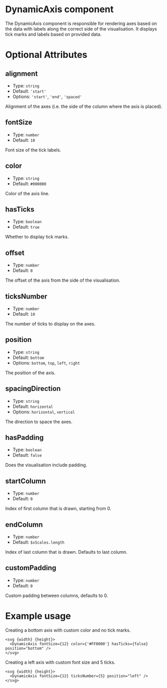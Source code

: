 # DynamicAxis component

The DynamicAxis component is responsible for rendering axes
based on the data with labels along the correct side of the visualisation.
It displays tick marks and labels based on provided data.

# Optional Attributes

## alignment

- Type: `string`
- Default: `'start'`
- Options: `'start'`, `'end'`, `'spaced'`

Alignment of the axes (i.e. the side of the column where the axis is placed).

## fontSize

- Type: `number`
- Default: `10`

Font size of the tick labels.

## color

- Type: `string`
- Default: `#000000`

Color of the axis line.

## hasTicks

- Type: `boolean`
- Default: `true`

Whether to display tick marks.

## offset

- Type: `number`
- Default: `0`

The offset of the axis from the side of the visualisation.

## ticksNumber

- Type: `number`
- Default: `10`

The number of ticks to display on the axes.

## position

- Type: `string`
- Default: `bottom`
- Options: `bottom`, `top`, `left`, `right`

The position of the axis.

## spacingDirection

- Type: `string`
- Default: `horizontal`
- Options: `horizontal`, `vertical`

The direction to space the axes.

## hasPadding

- Type: `boolean`
- Default: `false`

Does the visualisation include padding.

## startColumn

- Type: `number`
- Default: `0`

Index of first column that is drawn, starting from 0.

## endColumn

- Type: `number`
- Default: `$xScales.length`

Index of last column that is drawn. Defaults to last column.

## customPadding

- Type: `number`
- Default: `0`

Custom padding between columns, defaults to 0.

# Example usage

Creating a bottom axis with custom color and no tick marks.

```svelte
<svg {width} {height}>
  <DynamicAxis fontSize={12} color={'#FF0000'} hasTicks={false} position="bottom" />
</svg>
```

Creating a left axis with custom font size and 5 ticks.

```svelte
<svg {width} {height}>
  <DynamicAxis fontSize={12} ticksNumber={5} position="left" />
</svg>
```
